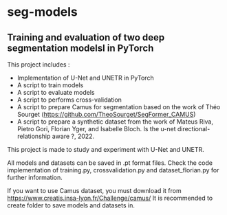 # seg-models
## Training and evaluation of two deep segmentation modelsl in PyTorch

This project includes :
  - Implementation of U-Net and UNETR in PyTorch
  - A script to train models
  - A script to evaluate models
  - A script to performs cross-validation
  - A script to prepare Camus for segmentation based on the work of Théo Sourget (https://github.com/TheoSourget/SegFormer_CAMUS)
  - A script to prepare a synthetic dataset from the work of Mateus Riva, Pietro Gori, Florian Yger, and Isabelle Bloch. Is the u-net
directional-relationship aware ?, 2022.

This project is made to study and experiment with U-Net and UNETR.

All models and datasets can be saved in .pt format files. Check the code implementation of training.py, crossvalidation.py and dataset_florian.py for further information.

If you want to use Camus dataset, you must download it from https://www.creatis.insa-lyon.fr/Challenge/camus/
It is recommended to create folder to save models and datasets in.




